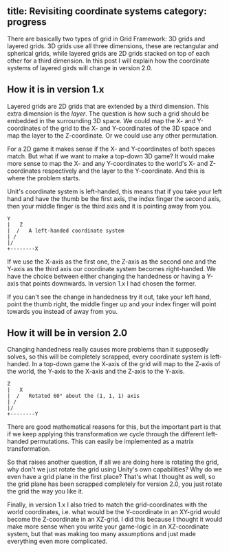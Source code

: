 title: Revisiting coordinate systems
category: progress
---


There are  basically two types  of grid in Grid Framework: 3D grids and layered
grids.  3D grids use all three dimensions,  these are rectangular and spherical
grids,  while layered grids are 2D  grids stacked  on top of  each other  for a
third dimension.  In this  post I  will explain  how the  coordinate systems of
layered girds will change in version 2.0.


How it is in version 1.x
------------------------

Layered grids are  2D grids that are extended by a third dimension.  This extra
dimension is the *layer*. The question is how such a grid should be embedded in
the surrounding 3D space.  We could map the X- and Y-coordinates of the grid to
the X- and Y-coordinates of the 3D space and map the layer to the Z-coordinate.
Or we could use any other permutation.

For a 2D game it  makes sense if the X- and Y-coordinates of both spaces match.
But what if we want to make a top-down 3D game? It would make more sense to map
the X- and any Y-coordinates  to the world's X- and  Z-coordinates respectively
and the layer to the Y-coordinate. And this is where the problem starts.

Unit's coordinate system is left-handed,  this means that if you take your left
hand  and have the  thumb be the first axis,  the index finger the second axis,
then your middle finger is the third axis and it is pointing away from you.

~~~
Y
|   Z
|  /   A left-handed coordinate system
| /
|/
+--------X
~~~

If we use the X-axis  as the first one,  the Z-axis as  the second one  and the
Y-axis  as the  third axis our coordinate system becomes right-handed.  We have
the choice  between either  changing the  handedness or  having a  Y-axis  that
points downwards. In version 1.x I had chosen the former.

If you  can't see  the change  in handedness try  it out,  take your left hand,
point the thumb right,  the middle finger up  and your index  finger will point
towards you instead of away from you.


How it will be in version 2.0
-----------------------------

Changing handedness  really causes more problems than it supposedly solves,  so
this will be completely scrapped, every coordinate system is left-handed.  In a
top-down game  the X-axis of the grid will map to the Z-axis of the world,  the
Y-axis to the X-axis and the Z-axis to the Y-axis.

~~~
Z
|   X
|  /   Rotated 60° about the (1, 1, 1) axis
| /
|/
+--------Y
~~~

There are good mathematical reasons for this, but the important part is that if
we keep applying this transformation we cycle through the different left-handed
permutations. This can easily be implemented as a matrix transformation.

So that raises another question, if all we are doing here is rotating the grid,
why don't we  just rotate the  grid using  Unity's own capabilities?  Why do we
even have a  grid plane in  the first place? That's what I thought as well,  so
the grid plane  has been scrapped  completely for version 2.0,  you just rotate
the grid the way you like it.

Finally,  in version 1.x  I also tried  to match  the grid-coordinates with the
world coordinates,  i.e. what would  be the  Y-coordinate  in an XY-grid  would
become the  Z-coordinate in an XZ-grid.  I did this because  I thought it would
make more sense when you write your game-logic in an XZ-coordinate system,  but
that was  making  too  many assumptions  and just  made  everything  even  more
complicated.
